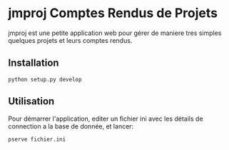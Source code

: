 # jmproj Comptes Rendus de Projets

jmproj est une petite application web pour gérer de maniere tres simples quelques projets et leurs comptes rendus.

## Installation

    python setup.py develop

## Utilisation

Pour démarrer l'application, editer un fichier ini avec les détails de connection a la base de donnée, et lancer:

    pserve fichier.ini
